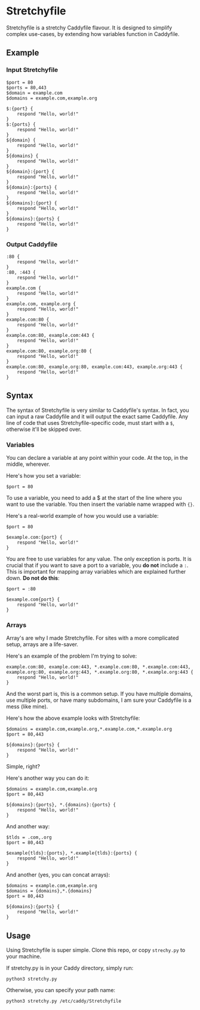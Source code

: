 # Stretchyfile
Stretchyfile is a stretchy Caddyfile flavour. It is designed to simplify complex use-cases, by extending how variables function in Caddyfile.

## Example

### Input Stretchyfile
```
$port = 80
$ports = 80,443
$domain = example.com
$domains = example.com,example.org

$:{port} {
    respond "Hello, world!"
}
$:{ports} {
    respond "Hello, world!"
}
${domain} {
    respond "Hello, world!"
}
${domains} {
    respond "Hello, world!"
}
${domain}:{port} {
    respond "Hello, world!"
}
${domain}:{ports} {
    respond "Hello, world!"
}
${domains}:{port} {
    respond "Hello, world!"
}
${domains}:{ports} {
    respond "Hello, world!"
}
```

### Output Caddyfile
```
:80 {
    respond "Hello, world!"
}
:80, :443 {
    respond "Hello, world!"
}
example.com {
    respond "Hello, world!"
}
example.com, example.org {
    respond "Hello, world!"
}
example.com:80 {
    respond "Hello, world!"
}
example.com:80, example.com:443 {
    respond "Hello, world!"
}
example.com:80, example.org:80 {
    respond "Hello, world!"
}
example.com:80, example.org:80, example.com:443, example.org:443 {
    respond "Hello, world!"
}
```

## Syntax

The syntax of Stretchyfile is very similar to Caddyfile's syntax. In fact, you can input a raw Caddyfile and it will output the exact same Caddyfile. Any line of code that uses Stretchyfile-specific code, must start with a `$`, otherwise it'll be skipped over.

### Variables

You can declare a variable at any point within your code. At the top, in the middle, wherever.

Here's how you set a variable:
```
$port = 80
```

To use a variable, you need to add a $ at the start of the line where you want to use the variable. You then insert the variable name wrapped with `{}`.

Here's a real-world example of how you would use a variable:
```
$port = 80

$example.com:{port} {
    respond "Hello, world!"
}
```

You are free to use variables for any value. The only exception is ports. It is crucial that if you want to save a port to a variable, you **do not** include a `:`. This is important for mapping array variables which are explained further down.
**Do not do this**:
```
$port = :80

$example.com{port} {
    respond "Hello, world!"
}
```

### Arrays
Array's are why I made Stretchyfile. For sites with a more complicated setup, arrays are a life-saver.

Here's an example of the problem I'm trying to solve:
```
example.com:80, example.com:443, *.example.com:80, *.example.com:443, example.org:80, example.org:443, *.example.org:80, *.example.org:443 {
    respond "Hello, world!"
}
```

And the worst part is, this is a common setup. If you have multiple domains, use multiple ports, or have many subdomains, I am sure your Caddyfile is a mess (like mine).

Here's how the above example looks with Stretchyfile:
```
$domains = example.com,example.org,*.example.com,*.example.org
$port = 80,443

${domains}:{ports} {
    respond "Hello, world!"
}
```

Simple, right?

Here's another way you can do it:
```
$domains = example.com,example.org
$port = 80,443

${domains}:{ports}, *.{domains}:{ports} {
    respond "Hello, world!"
}
```

And another way:
```
$tlds = .com,.org
$port = 80,443

$example{tlds}:{ports}, *.example{tlds}:{ports} {
    respond "Hello, world!"
}
```

And another (yes, you can concat arrays):
```
$domains = example.com,example.org
$domains = {domains},*.{domains}
$port = 80,443

${domains}:{ports} {
    respond "Hello, world!"
}
```

## Usage
Using Stretchyfile is super simple. Clone this repo, or copy `strechy.py` to your machine.

If stretchy.py is in your Caddy directory, simply run:
```
python3 stretchy.py
```

Otherwise, you can specify your path name:
```
python3 stretchy.py /etc/caddy/Stretchyfile
```
